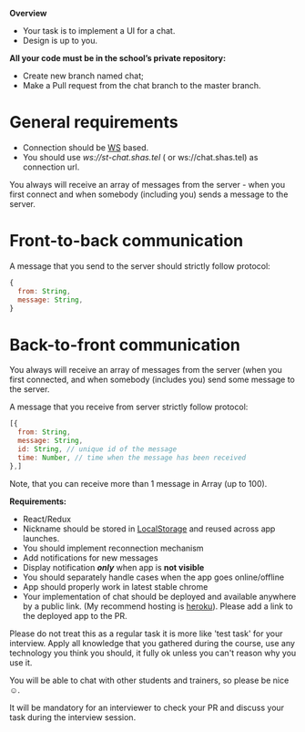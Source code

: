 **Overview**
 - Your task is to implement a UI for a chat.
 - Design is up to you. 

**All your code must be in the school’s private repository:**
- Create new branch named chat;
- Make a Pull request from the chat branch to the master branch.

# General requirements
* Connection should be [WS](https://developer.mozilla.org/en-US/docs/Glossary/WebSockets) based.  
* You should use _ws://st-chat.shas.tel_ ( or ws://chat.shas.tel) as connection url.

You always will receive an array of messages from the server - when you first connect and when somebody (including you) sends a message to the server.

# Front-to-back communication
A message that you send to the server should strictly follow protocol:

```js
{
  from: String,
  message: String,
}
```
# Back-to-front communication

You always will receive an array of messages from the server (when you first connected, and when somebody (includes you) send some message to the server.

A message that you receive from server strictly follow protocol:
```js
[{
  from: String,
  message: String,
  id: String, // unique id of the message
  time: Number, // time when the message has been received
},]
```
Note, that you can receive more than 1 message in Array (up to 100).  

**Requirements:**
* React/Redux
* Nickname should be stored in [LocalStorage](https://developer.mozilla.org/en-US/docs/Web/API/Window/localStorage) and reused across app launches.
* You should implement reconnection mechanism
* Add notifications for new messages
* Display notification **_only_** when app is **not visible**
* You should separately handle cases when the app goes online/offline
* App should properly work in latest stable chrome
* Your implementation of chat should be deployed and available anywhere by a public link. (My recommend hosting is [heroku](https://www.heroku.com/)). Please add a link to the deployed app to the PR.

Please do not treat this as a regular task it is more like 'test task' for your interview.
Apply all knowledge that you gathered during the course, use any technology you think you should, it fully ok unless you can't reason why you use it.

You will be able to chat with other students and trainers, so please be nice ☺️.

It will be mandatory for an interviewer to check your PR and discuss your task during the interview session.
